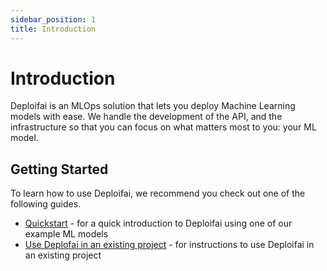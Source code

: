 ```yaml
---
sidebar_position: 1
title: Introduction
---
```


# Introduction

Deploifai is an MLOps solution that lets you deploy Machine Learning models with ease. We handle the development of the API, and the infrastructure so that you can focus on what matters most to you: your ML model.

## Getting Started

To learn how to use Deploifai, we recommend you check out one of the following guides.

- [Quickstart](./getting-started/quickstart) - for a quick introduction to Deploifai using one of our example ML models
- [Use Deplofai in an existing project](./getting-started/existing-project) - for instructions to use Deploifai in an existing project
